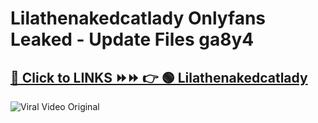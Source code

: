 
 # Lilathenakedcatlady Onlyfans Leaked - Update Files ga8y4

## <h2><a href="https://clipsfans.com/Lilathenakedcatlady&ref=git">🔗 Click to LINKS ⏩⏩ 👉 🟢 Lilathenakedcatlady </a></h2>

<a href="https://clipsfans.com/Lilathenakedcatlady&ref=git" rel="nofollow" data-target="animated-image.originalLink"><img src="https://i.ibb.co.com/xMMVF88/686577567.gif" alt="Viral Video Original" style="max-width: 100%; display: inline-block;" data-target="animated-image.originalImage"></a>

